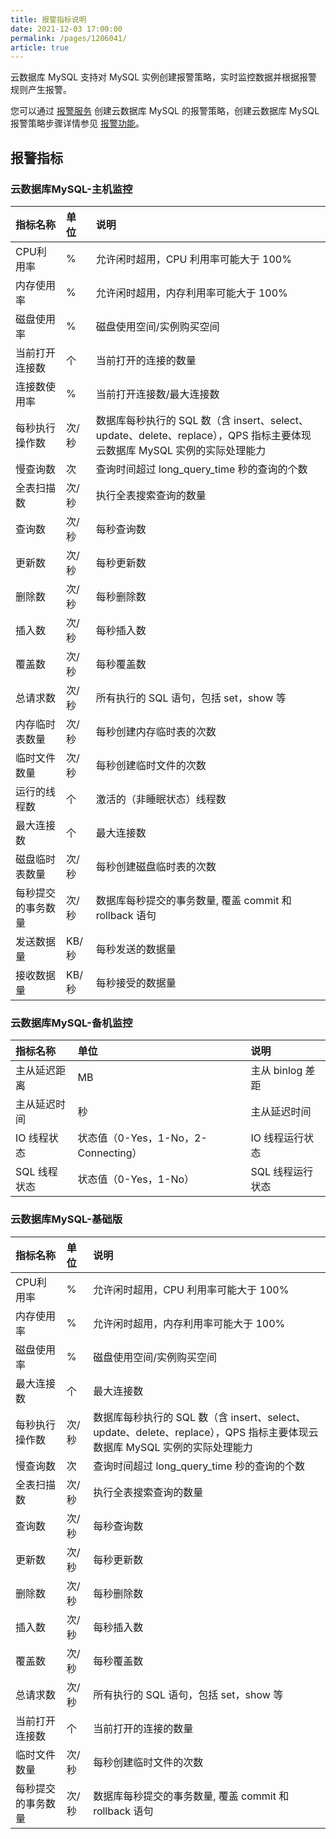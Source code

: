 ```yaml
---
title: 报警指标说明
date: 2021-12-03 17:00:00
permalink: /pages/1206041/
article: true
---
```



云数据库 MySQL 支持对 MySQL 实例创建报警策略，实时监控数据并根据报警规则产生报警。

您可以通过 [报警服务](https://console.capitalonline.net/alarm) 创建云数据库 MySQL 的报警策略，创建云数据库 MySQL 报警策略步骤详情参见 [报警功能](./02.报警功能.md)。

## 报警指标

### 云数据库MySQL-主机监控

| 指标名称           | 单位  | 说明                                                         |
| :----------------- | :---- | :----------------------------------------------------------- |
| CPU利用率          | %     | 允许闲时超用，CPU 利用率可能大于 100%                        |
| 内存使用率         | %     | 允许闲时超用，内存利用率可能大于 100%                        |
| 磁盘使用率         | %     | 磁盘使用空间/实例购买空间                                    |
| 当前打开连接数     | 个    | 当前打开的连接的数量                                         |
| 连接数使用率       | %     | 当前打开连接数/最大连接数                                    |
| 每秒执行操作数     | 次/秒 | 数据库每秒执行的 SQL 数（含 insert、select、update、delete、replace），QPS 指标主要体现云数据库 MySQL 实例的实际处理能力 |
| 慢查询数           | 次    | 查询时间超过 long_query_time 秒的查询的个数                  |
| 全表扫描数         | 次/秒 | 执行全表搜索查询的数量                                       |
| 查询数             | 次/秒 | 每秒查询数                                                   |
| 更新数             | 次/秒 | 每秒更新数                                                   |
| 删除数             | 次/秒 | 每秒删除数                                                   |
| 插入数             | 次/秒 | 每秒插入数                                                   |
| 覆盖数             | 次/秒 | 每秒覆盖数                                                   |
| 总请求数           | 次/秒 | 所有执行的 SQL 语句，包括 set，show 等                       |
| 内存临时表数量     | 次/秒 | 每秒创建内存临时表的次数                                     |
| 临时文件数量       | 次/秒 | 每秒创建临时文件的次数                                       |
| 运行的线程数       | 个    | 激活的（非睡眠状态）线程数                                   |
| 最大连接数         | 个    | 最大连接数                                                   |
| 磁盘临时表数量     | 次/秒 | 每秒创建磁盘临时表的次数                                     |
| 每秒提交的事务数量 | 次/秒 | 数据库每秒提交的事务数量, 覆盖 commit 和 rollback 语句       |
| 发送数据量         | KB/秒 | 每秒发送的数据量                                             |
| 接收数据量         | KB/秒 | 每秒接受的数据量                                             |

### 云数据库MySQL-备机监控

| 指标名称     | 单位                                | 说明             |
| :----------- | :---------------------------------- | :--------------- |
| 主从延迟距离 | MB                                  | 主从 binlog 差距 |
| 主从延迟时间 | 秒                                  | 主从延迟时间     |
| IO 线程状态  | 状态值（0-Yes，1-No，2-Connecting） | IO 线程运行状态  |
| SQL 线程状态 | 状态值（0-Yes，1-No）               | SQL 线程运行状态 |

### 云数据库MySQL-基础版

| 指标名称           | 单位  | 说明                                                         |
| :----------------- | :---- | :----------------------------------------------------------- |
| CPU利用率          | %     | 允许闲时超用，CPU 利用率可能大于 100%                        |
| 内存使用率         | %     | 允许闲时超用，内存利用率可能大于 100%                        |
| 磁盘使用率         | %     | 磁盘使用空间/实例购买空间                                    |
| 最大连接数         | 个    | 最大连接数                                                   |
| 每秒执行操作数     | 次/秒 | 数据库每秒执行的 SQL 数（含 insert、select、update、delete、replace），QPS 指标主要体现云数据库 MySQL 实例的实际处理能力 |
| 慢查询数           | 次    | 查询时间超过 long_query_time 秒的查询的个数                  |
| 全表扫描数         | 次/秒 | 执行全表搜索查询的数量                                       |
| 查询数             | 次/秒 | 每秒查询数                                                   |
| 更新数             | 次/秒 | 每秒更新数                                                   |
| 删除数             | 次/秒 | 每秒删除数                                                   |
| 插入数             | 次/秒 | 每秒插入数                                                   |
| 覆盖数             | 次/秒 | 每秒覆盖数                                                   |
| 总请求数           | 次/秒 | 所有执行的 SQL 语句，包括 set，show 等                       |
| 当前打开连接数     | 个    | 当前打开的连接的数量                                         |
| 临时文件数量       | 次/秒 | 每秒创建临时文件的次数                                       |
| 每秒提交的事务数量 | 次/秒 | 数据库每秒提交的事务数量, 覆盖 commit 和 rollback 语句       |
